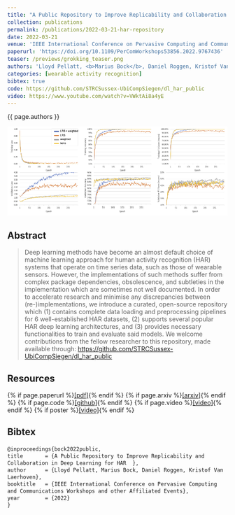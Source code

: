 ```yaml
---
title: "A Public Repository to Improve Replicability and Collaboration in Deep Learning for HAR"
collection: publications
permalink: /publications/2022-03-21-har-repository
date: 2022-03-21
venue: 'IEEE International Conference on Pervasive Computing and Communications Workshops and other Affiliated Events'
paperurl: 'https://doi.org/10.1109/PerComWorkshops53856.2022.9767436'
teaser: /previews/grokking_teaser.png
authors: 'Lloyd Pellatt, <b>Marius Bock</b>, Daniel Roggen, Kristof Van Laerhoven'
categories: [wearable activity recognition]
bibtex: true
code: https://github.com/STRCSussex-UbiCompSiegen/dl_har_public
video: https://www.youtube.com/watch?v=VWktAi8a4yE
---
```


{{ page.authors }}

<img class="pub_teaser" src="../images/previews/grokking.png" alt="Teaser Image" title="teaser" />

## Abstract

> Deep learning methods have become an almost default choice of machine learning approach for human activity recognition (HAR) systems that operate on time series data, such as those of wearable sensors. However, the implementations of such methods suffer from complex package dependencies, obsolescence, and subtleties in the implementation which are sometimes not well documented. In order to accelerate research and minimise any discrepancies between (re-)implementations, we introduce a curated, open-source repository which (1) contains complete data loading and preprocessing pipelines for 6 well-established HAR datasets, (2) supports several popular HAR deep learning architectures, and (3) provides necessary functionalities to train and evaluate said models. We welcome contributions from the fellow researcher to this repository, made available through: https://github.com/STRCSussex-UbiCompSiegen/dl_har_public

## Resources

{% if page.paperurl %}<a href=" {{ page.paperurl }} ">[pdf]</a>{% endif %} {% if page.arxiv %}<a href=" {{ page.arxiv }} ">[arxiv]</a>{% endif %} {% if page.code %}<a href=" {{ page.code }} ">[github]</a>{% endif %} {% if page.video %}<a href=" {{ page.video }} ">[video]</a>{% endif %} {% if poster %}<a href=" {{ page.poster }} ">[video]</a>{% endif %}

## Bibtex

    @inproceedings{bock2022public,
    title 		= {A Public Repository to Improve Replicability and Collaboration in Deep Learning for HAR  },
    author 		= {Lloyd Pellatt, Marius Bock, Daniel Roggen, Kristof Van Laerhoven},
    booktitle 	= {IEEE International Conference on Pervasive Computing and Communications Workshops and other Affiliated Events},
    year 		= {2022}
    }
